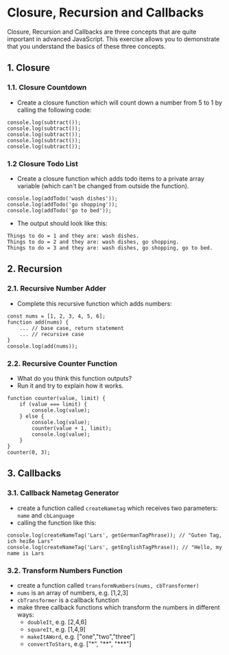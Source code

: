 # Closure, Recursion and Callbacks

Closure, Recursion and Callbacks are three concepts that are quite important in advanced JavaScript. This exercise allows you to demonstrate that you understand the basics of these three concepts.

## 1. Closure

### 1.1. Closure Countdown

- Create a closure function which will count down a number from 5 to 1 by calling the following code:

```
console.log(subtract());
console.log(subtract());
console.log(subtract());
console.log(subtract());
console.log(subtract());
```

### 1.2 Closure Todo List

- Create a closure function which adds todo items to a private array variable (which can't be changed from outside the function).

```
console.log(addTodo('wash dishes'));
console.log(addTodo('go shopping'));
console.log(addTodo('go to bed'));
```

- The output should look like this:

```
Things to do = 1 and they are: wash dishes.
Things to do = 2 and they are: wash dishes, go shopping.
Things to do = 3 and they are: wash dishes, go shopping, go to bed.
```



## 2. Recursion

### 2.1. Recursive Number Adder

- Complete this recursive function which adds numbers:

```
const nums = [1, 2, 3, 4, 5, 6];
function add(nums) {
    ... // base case, return statement
    ... // recursive case
}
console.log(add(nums));
```

### 2.2. Recursive Counter Function

- What do you think this function outputs?
- Run it and try to explain how it works.

```
function counter(value, limit) {
	if (value === limit) {
		console.log(value);
	} else {
		console.log(value);
		counter(value + 1, limit);
		console.log(value);
	}
}
counter(0, 3);
```

## 3. Callbacks

### 3.1. Callback Nametag Generator

- create a function called `createNametag` which receives two parameters: `name` and `cbLanguage`
- calling the function like this:

```
console.log(createNameTag('Lars', getGermanTagPhrase)); // "Guten Tag, ich heiße Lars"
console.log(createNameTag('Lars', getEnglishTagPhrase)); // "Hello, my name is Lars
```

### 3.2. Transform Numbers Function

- create a function called `transformNumbers(nums, cbTransformer)`
- `nums` is an array of numbers, e.g. [1,2,3]
- `cbTransformer` is a callback function
- make three callback functions which transform the numbers in different ways:
    - `doubleIt`, e.g. [2,4,6]
    - `squareIt`, e.g. [1,4,9]
    - `makeItAWord`, e.g. ["one","two","three"]
    - `convertToStars`, e.g. ["\*", "\*\*", "***"]
